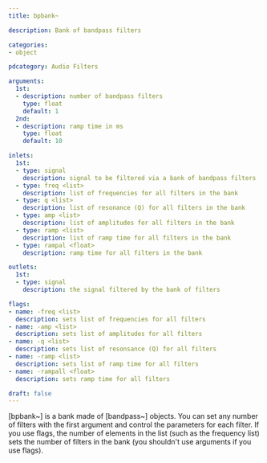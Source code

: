 ```yaml
---
title: bpbank~

description: Bank of bandpass filters

categories:
- object

pdcategory: Audio Filters

arguments:
  1st:
  - description: number of bandpass filters
    type: float
    default: 1
  2nd:
  - description: ramp time in ms
    type: float
    default: 10

inlets:
  1st:
  - type: signal
    description: signal to be filtered via a bank of bandpass filters
  - type: freq <list>
    description: list of frequencies for all filters in the bank
  - type: q <list>
    description: list of resonance (Q) for all filters in the bank
  - type: amp <list>
    description: list of amplitudes for all filters in the bank
  - type: ramp <list>
    description: list of ramp time for all filters in the bank
  - type: rampal <float>
    description: ramp time for all filters in the bank

outlets:
  1st:
  - type: signal
    description: the signal filtered by the bank of filters

flags:
- name: -freq <list>
  description: sets list of frequencies for all filters
- name: -amp <list>
  description: sets list of amplitudes for all filters
- name: -q <list>
  description: sets list of resonsance (Q) for all filters
- name: -ramp <list>
  description: sets list of ramp time for all filters
- name: -rampall <float>
  description: sets ramp time for all filters

draft: false
---
```


[bpbank~] is a bank made of [bandpass~] objects. You can set any number of filters with the first argument and control the parameters for each filter. If you use flags, the number of elements in the list (such as the frequency list) sets the number of filters in the bank (you shouldn't use arguments if you use flags).